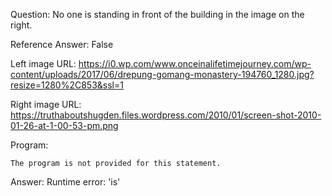Question: No one is standing in front of the building in the image on the right.

Reference Answer: False

Left image URL: https://i0.wp.com/www.onceinalifetimejourney.com/wp-content/uploads/2017/06/drepung-gomang-monastery-194760_1280.jpg?resize=1280%2C853&ssl=1

Right image URL: https://truthaboutshugden.files.wordpress.com/2010/01/screen-shot-2010-01-26-at-1-00-53-pm.png

Program:

```
The program is not provided for this statement.
```
Answer: Runtime error: 'is'

